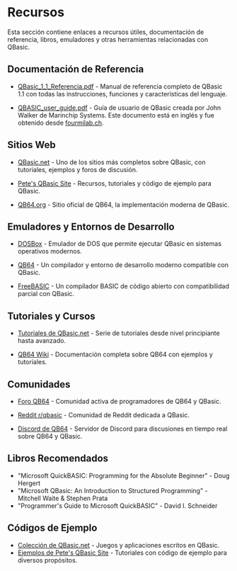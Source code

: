# Recursos

Esta sección contiene enlaces a recursos útiles, documentación de referencia, libros, emuladores y otras herramientas relacionadas con QBasic.

## Documentación de Referencia

- [QBasic_1_1_Referencia.pdf](assets/pdfs/referencia/QBasic_1_1_Referencia.pdf) - Manual de referencia completo de QBasic 1.1 con todas las instrucciones, funciones y características del lenguaje.

- [QBASIC_user_guide.pdf](assets/pdfs/guide/QBASIC_user_guide.pdf) - Guía de usuario de QBasic creada por John Walker de Marinchip Systems. Este documento está en inglés y fue obtenido desde [fourmilab.ch](https://www.fourmilab.ch/documents/marinchip/manuals/).

## Sitios Web

- [QBasic.net](https://www.qbasic.net/) - Uno de los sitios más completos sobre QBasic, con tutoriales, ejemplos y foros de discusión.

- [Pete's QBasic Site](http://www.petesqbsite.com/) - Recursos, tutoriales y código de ejemplo para QBasic.

- [QB64.org](https://qb64.org/) - Sitio oficial de QB64, la implementación moderna de QBasic.

## Emuladores y Entornos de Desarrollo

- [DOSBox](https://www.dosbox.com/) - Emulador de DOS que permite ejecutar QBasic en sistemas operativos modernos.

- [QB64](https://qb64.com/) - Un compilador y entorno de desarrollo moderno compatible con QBasic.

- [FreeBASIC](https://freebasic.net/) - Un compilador BASIC de código abierto con compatibilidad parcial con QBasic.

## Tutoriales y Cursos

- [Tutoriales de QBasic.net](https://www.qbasic.net/en/qbasic-tutorials/beginner/qbasic-beginner-1.htm) - Serie de tutoriales desde nivel principiante hasta avanzado.

- [QB64 Wiki](https://qb64.org/wiki/) - Documentación completa sobre QB64 con ejemplos y tutoriales.

## Comunidades

- [Foro QB64](https://forum.qb64.org/) - Comunidad activa de programadores de QB64 y QBasic.

- [Reddit r/qbasic](https://www.reddit.com/r/qbasic/) - Comunidad de Reddit dedicada a QBasic.

- [Discord de QB64](https://discord.gg/sb4UPvEaXQ) - Servidor de Discord para discusiones en tiempo real sobre QB64 y QBasic.

## Libros Recomendados

- "Microsoft QuickBASIC: Programming for the Absolute Beginner" - Doug Hergert
- "Microsoft QBasic: An Introduction to Structured Programming" - Mitchell Waite & Stephen Prata
- "Programmer's Guide to Microsoft QuickBASIC" - David I. Schneider

## Códigos de Ejemplo

- [Colección de QBasic.net](https://www.qbasic.net/en/qbasic-downloads/game/action-qbasic-games.htm) - Juegos y aplicaciones escritos en QBasic.
- [Ejemplos de Pete's QBasic Site](http://www.petesqbsite.com/sections/tutorials/tuts.shtml) - Tutoriales con código de ejemplo para diversos propósitos.
